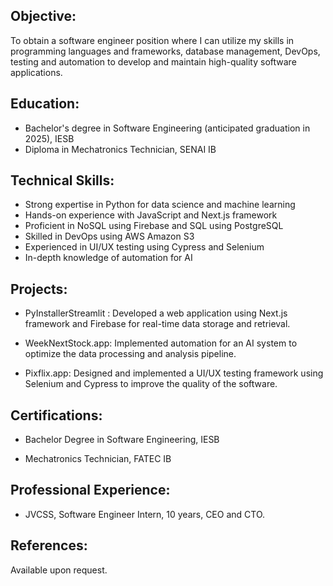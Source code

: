 ## Objective:
To obtain a software engineer position where I can utilize my skills in programming languages and frameworks, database management, DevOps, testing and automation to develop and maintain high-quality software applications.

## Education:
- Bachelor's degree in Software Engineering (anticipated graduation in 2025), IESB
- Diploma in Mechatronics Technician, SENAI IB

## Technical Skills:
- Strong expertise in Python for data science and machine learning
- Hands-on experience with JavaScript and Next.js framework
- Proficient in NoSQL using Firebase and SQL using PostgreSQL
- Skilled in DevOps using AWS Amazon S3
- Experienced in UI/UX testing using Cypress and Selenium
- In-depth knowledge of automation for AI

## Projects:
- PyInstallerStreamlit : Developed a web application using Next.js framework and Firebase for real-time data storage and retrieval.

- WeekNextStock.app: Implemented automation for an AI system to optimize the data processing and analysis pipeline.

- Pixflix.app: Designed and implemented a UI/UX testing framework using Selenium and Cypress to improve the quality of the software.

## Certifications:
- Bachelor Degree in Software Engineering, IESB

- Mechatronics Technician, FATEC IB

## Professional Experience:
- JVCSS, Software Engineer Intern, 10 years, CEO and CTO.

## References:
Available upon request.